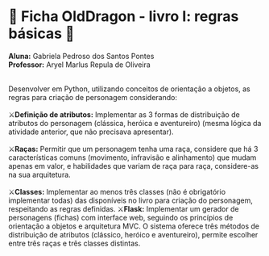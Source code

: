 # 🐉 Ficha OldDragon - livro I: regras básicas 🐉
  **Aluna:** Gabriela Pedroso dos Santos Pontes<br/>
  **Professor:** Aryel Marlus Repula de Oliveira<br/><br/>
  
  Desenvolver em Python, utilizando conceitos de orientação a objetos, as regras para criação de personagem considerando:<br/><br/>
⚔️**Definição de atributos:** Implementar as 3 formas de distribuição de atributos do personagem (clássica, heróica e aventureiro) (mesma lógica da atividade anterior, que não precisava apresentar).<br/><br/>
⚔️**Raças:** Permitir que um personagem tenha uma raça, considere que há 3 características comuns (movimento, infravisão e alinhamento) que mudam apenas em valor, e habilidades que variam de raça para raça, considere-as na sua arquitetura.<br/><br/>
⚔️**Classes:** Implementar ao menos três classes (não é obrigatório implementar todas) das disponíveis no livro para criação do personagem, respeitando as regras definidas.
⚔️**Flask:** Implementar um gerador de personagens (fichas) com interface web, seguindo os princípios de orientação a objetos e arquitetura MVC. O sistema oferece três métodos de distribuição de atributos (clássico, heróico e aventureiro), permite escolher entre três raças e três classes distintas.

